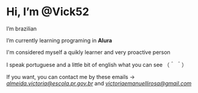 <h1> Hi, I’m @Vick52 </h1>
  I’m brazilian 
  
  I’m currently learning programing in <strong>Alura</strong>
  
  I'm considered myself a quikly learner and very proactive person
 
  I speak portuguese and a little bit of english what you can see （＾ ＾）
 
  If you want, you can contact me by these emails -> <em>almeida.victoria@escola.pr.gov.br</em> and <em>victoriaemanuellirosa@gmail.com</em>

